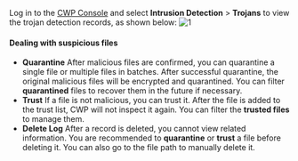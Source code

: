 Log in to the [CWP Console](https://console.cloud.tencent.com/yunjing/manage) and select **Intrusion Detection** > **Trojans** to view the trojan detection records, as shown below:
![1](https://main.qcloudimg.com/raw/b13956ca1487f93594c386157c54fd3b.png)
#### Dealing with suspicious files
- **Quarantine** 
After malicious files are confirmed, you can quarantine a single file or multiple files in batches. After successful quarantine, the original malicious files will be encrypted and quarantined. You can filter **quarantined** files to recover them in the future if necessary.
- **Trust**
If a file is not malicious, you can trust it. After the file is added to the trust list, CWP will not inspect it again. You can filter the **trusted files** to manage them.
- **Delete Log**
After a record is deleted, you cannot view related information. You are recommended to **quarantine** or **trust** a file before deleting it. You can also go to the file path to manually delete it.
